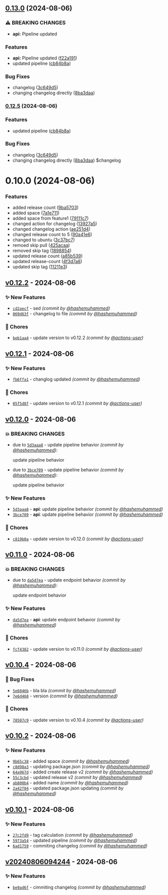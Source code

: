## [0.13.0](https://github.com/hashemuhammed/github-actions-practice/compare/v0.12.2...v0.13.0) (2024-08-06)


### ⚠ BREAKING CHANGES

* **api:** Pipeline updated

### Features

* **api:** Pipeline updated ([f22a191](https://github.com/hashemuhammed/github-actions-practice/commit/f22a191bd11f9ebfcf2480c523c72659f99eb4f3))
* updated pipeline ([cb84b8a](https://github.com/hashemuhammed/github-actions-practice/commit/cb84b8a329311d0d61ec8b95b81d8644f6f72948))


### Bug Fixes

* changelog ([3c649d5](https://github.com/hashemuhammed/github-actions-practice/commit/3c649d52341dcb58af9217339056a63878ee63dc))
* changing changelog directly ([8ba3daa](https://github.com/hashemuhammed/github-actions-practice/commit/8ba3daa52330fc2a9065922b74e70981ed8b3859))
### [0.12.5](https://github.com/hashemuhammed/github-actions-practice/compare/v0.12.2...v0.12.5) (2024-08-06)


### Features

* updated pipeline ([cb84b8a](https://github.com/hashemuhammed/github-actions-practice/commit/cb84b8a329311d0d61ec8b95b81d8644f6f72948))


### Bug Fixes

* changelog ([3c649d5](https://github.com/hashemuhammed/github-actions-practice/commit/3c649d52341dcb58af9217339056a63878ee63dc))
* changing changelog directly ([8ba3daa](https://github.com/hashemuhammed/github-actions-practice/commit/8ba3daa52330fc2a9065922b74e70981ed8b3859))
$changelog 

# 0.10.0 (2024-08-06)


### Features

* added release count ([9ba5703](https://github.com/hashemuhammed/github-actions-practice/commit/9ba5703f2b4df6588452f7ff7eed60e32a83456f))
* added space ([7a1e711](https://github.com/hashemuhammed/github-actions-practice/commit/7a1e7114ebcc8898cb09be3049cba29fa885bdd3))
* added space from feature1 ([79111c7](https://github.com/hashemuhammed/github-actions-practice/commit/79111c7d3f886311dc992b806f7201e3f9458d86))
* changed action for changelog ([13927a5](https://github.com/hashemuhammed/github-actions-practice/commit/13927a581c19f79ca5baa66fde8687377a3ca888))
* changed changelog action ([ae251d4](https://github.com/hashemuhammed/github-actions-practice/commit/ae251d4d5c368192ebce3026ca4d4cdf37c2cda7))
* changed release count to 5 ([90a41e6](https://github.com/hashemuhammed/github-actions-practice/commit/90a41e673f80df810112577a945cbaeaf1a09880))
* changed to ubuntu ([3c37bc7](https://github.com/hashemuhammed/github-actions-practice/commit/3c37bc7793dc10bca0a9bf12531e7629d0ae04a8))
* remoed skip pull ([425acaa](https://github.com/hashemuhammed/github-actions-practice/commit/425acaa85f0ebc1da7e743b95bdd46a17b67c09b))
* removed skip tag ([1898854](https://github.com/hashemuhammed/github-actions-practice/commit/18988544996f82f62ddefa3b1920f2ca41cd0f2f))
* updated release count ([a85b539](https://github.com/hashemuhammed/github-actions-practice/commit/a85b539ed1fb82b7cff872a4075bdf2c31b692e1))
* updated release-count ([4f3d7a8](https://github.com/hashemuhammed/github-actions-practice/commit/4f3d7a83ef9d263a5b6f045703985d88e7764712))
* updated skip tag ([11211e3](https://github.com/hashemuhammed/github-actions-practice/commit/11211e3ad999efdc3cd2d74c323ded5962aa186f))




## [v0.12.2] - 2024-08-06
### :sparkles: New Features
- [`cd2aecf`](https://github.com/hashemuhammed/github-actions-practice/commit/cd2aecfa44f8327789724a3637392e79a2b8ba95) - sed *(commit by [@hashemuhammed](https://github.com/hashemuhammed))*
- [`069d63f`](https://github.com/hashemuhammed/github-actions-practice/commit/069d63f69c4fd3b8a9c7446a31d6b15ec417aad1) - changelog to file *(commit by [@hashemuhammed](https://github.com/hashemuhammed))*

### :wrench: Chores
- [`beb1aa4`](https://github.com/hashemuhammed/github-actions-practice/commit/beb1aa47a4a748b422b77593b598960d26dd77ad) - update version to v0.12.2 *(commit by [@actions-user](https://github.com/actions-user))*


## [v0.12.1] - 2024-08-06
### :sparkles: New Features
- [`fb6ffa1`](https://github.com/hashemuhammed/github-actions-practice/commit/fb6ffa1ec863c5b173c374beb6d4525c57fe68b1) - changlog updated *(commit by [@hashemuhammed](https://github.com/hashemuhammed))*

### :wrench: Chores
- [`05f5d8f`](https://github.com/hashemuhammed/github-actions-practice/commit/05f5d8ff62d7e40d8f9ddc24900919cb76bac93a) - update version to v0.12.1 *(commit by [@actions-user](https://github.com/actions-user))*


## [v0.12.0] - 2024-08-06
### :boom: BREAKING CHANGES
- due to [`5d3aaa8`](https://github.com/hashemuhammed/github-actions-practice/commit/5d3aaa89e08165c0d3d654ecea8ef084155f80ad) - update pipeline behavior *(commit by [@hashemuhammed](https://github.com/hashemuhammed))*:

  update pipeline behavior

- due to [`3bce709`](https://github.com/hashemuhammed/github-actions-practice/commit/3bce7096ccf9cdea6007bb742ccef004ffac9eaf) - update pipeline behavior *(commit by [@hashemuhammed](https://github.com/hashemuhammed))*:

  update pipeline behavior


### :sparkles: New Features
- [`5d3aaa8`](https://github.com/hashemuhammed/github-actions-practice/commit/5d3aaa89e08165c0d3d654ecea8ef084155f80ad) - **api**: update pipeline behavior *(commit by [@hashemuhammed](https://github.com/hashemuhammed))*
- [`3bce709`](https://github.com/hashemuhammed/github-actions-practice/commit/3bce7096ccf9cdea6007bb742ccef004ffac9eaf) - **api**: update pipeline behavior *(commit by [@hashemuhammed](https://github.com/hashemuhammed))*

### :wrench: Chores
- [`c819b0a`](https://github.com/hashemuhammed/github-actions-practice/commit/c819b0aff0313f3825f375b89227710e7fe0f20b) - update version to v0.12.0 *(commit by [@actions-user](https://github.com/actions-user))*


## [v0.11.0] - 2024-08-06
### :boom: BREAKING CHANGES
- due to [`da5d7ea`](https://github.com/hashemuhammed/github-actions-practice/commit/da5d7ea389b42ab6ebf9a2a427b2f26f2258e3db) - update endpoint behavior *(commit by [@hashemuhammed](https://github.com/hashemuhammed))*:

  update endpoint behavior


### :sparkles: New Features
- [`da5d7ea`](https://github.com/hashemuhammed/github-actions-practice/commit/da5d7ea389b42ab6ebf9a2a427b2f26f2258e3db) - **api**: update endpoint behavior *(commit by [@hashemuhammed](https://github.com/hashemuhammed))*

### :wrench: Chores
- [`fcf4382`](https://github.com/hashemuhammed/github-actions-practice/commit/fcf4382e2558cae5c07428b65b3c516e225cbf04) - update version to v0.11.0 *(commit by [@actions-user](https://github.com/actions-user))*


## [v0.10.4] - 2024-08-06
### :bug: Bug Fixes
- [`5e6046b`](https://github.com/hashemuhammed/github-actions-practice/commit/5e6046b0b8b8dff96ae243c025a54e9f4ba4c7a6) - bla bla *(commit by [@hashemuhammed](https://github.com/hashemuhammed))*
- [`7e6d468`](https://github.com/hashemuhammed/github-actions-practice/commit/7e6d46830c60d110904e3b65eb7bb93443219823) - version *(commit by [@hashemuhammed](https://github.com/hashemuhammed))*

### :wrench: Chores
- [`78507c9`](https://github.com/hashemuhammed/github-actions-practice/commit/78507c9730b4ee256c8f468c660234d86b04863a) - update version to v0.10.4 *(commit by [@actions-user](https://github.com/actions-user))*


## [v0.10.2] - 2024-08-06
### :sparkles: New Features
- [`9b65c38`](https://github.com/hashemuhammed/github-actions-practice/commit/9b65c3870c555755138828393b4a2c35c08374f8) - added space *(commit by [@hashemuhammed](https://github.com/hashemuhammed))*
- [`c8d98a3`](https://github.com/hashemuhammed/github-actions-practice/commit/c8d98a3d6741ca5653046e056d5ec5b386af0897) - updating package.json *(commit by [@hashemuhammed](https://github.com/hashemuhammed))*
- [`64a967d`](https://github.com/hashemuhammed/github-actions-practice/commit/64a967d1ce459f7538252a400613e3d0ce16e690) - added create release v2 *(commit by [@hashemuhammed](https://github.com/hashemuhammed))*
- [`55c3cbd`](https://github.com/hashemuhammed/github-actions-practice/commit/55c3cbd4e9a94f5cdf05a49bb5396b4ae621f45d) - updated release v2 *(commit by [@hashemuhammed](https://github.com/hashemuhammed))*
- [`ab800b4`](https://github.com/hashemuhammed/github-actions-practice/commit/ab800b4f023b994240c3f5dc8fab92ccbab1aa53) - added name *(commit by [@hashemuhammed](https://github.com/hashemuhammed))*
- [`2a42f04`](https://github.com/hashemuhammed/github-actions-practice/commit/2a42f0479c444a70bab97861f579b7a65b6d22c8) - updated package.json updating *(commit by [@hashemuhammed](https://github.com/hashemuhammed))*


## [v0.10.1] - 2024-08-06
### :sparkles: New Features
- [`27c2fd9`](https://github.com/hashemuhammed/github-actions-practice/commit/27c2fd9bbf4348d9c713edffcef38f4770951a9b) - tag calculation *(commit by [@hashemuhammed](https://github.com/hashemuhammed))*
- [`5973a54`](https://github.com/hashemuhammed/github-actions-practice/commit/5973a54cd9d9e32715339ace58740828cbdf2228) - updated pipeline *(commit by [@hashemuhammed](https://github.com/hashemuhammed))*
- [`6ad1759`](https://github.com/hashemuhammed/github-actions-practice/commit/6ad175980731bd38fe01f53e08c290c88402aa2d) - commiting changelog *(commit by [@hashemuhammed](https://github.com/hashemuhammed))*


## [v20240806094244] - 2024-08-06
### :sparkles: New Features
- [`be9ad6f`](https://github.com/hashemuhammed/github-actions-practice/commit/be9ad6fd356515addd42debd9d827b2d2736cdff) - cimmiting changelog *(commit by [@hashemuhammed](https://github.com/hashemuhammed))*

[v20240806094244]: https://github.com/hashemuhammed/github-actions-practice/compare/v20240806093833...v20240806094244
[v0.10.1]: https://github.com/hashemuhammed/github-actions-practice/compare/v...v0.10.1
[v0.10.2]: https://github.com/hashemuhammed/github-actions-practice/compare/v0.10.1...v0.10.2
[v0.10.4]: https://github.com/hashemuhammed/github-actions-practice/compare/v0.10.3...v0.10.4
[v0.11.0]: https://github.com/hashemuhammed/github-actions-practice/compare/v0.10.5...v0.11.0
[v0.12.0]: https://github.com/hashemuhammed/github-actions-practice/compare/v0.11.0...v0.12.0
[v0.12.1]: https://github.com/hashemuhammed/github-actions-practice/compare/v0.12.0...v0.12.1
[v0.12.2]: https://github.com/hashemuhammed/github-actions-practice/compare/v0.12.1...v0.12.2
